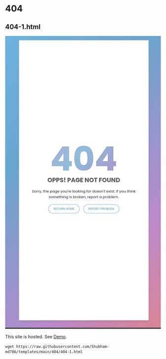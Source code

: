 # 404

## 404-1.html

![404-1](./images/404-1.jpg)

This site is hosted. See [Demo](https://templatos.netlify.app/404/404-1).

`wget https://raw.githubusercontent.com/Shubham-md786/templates/main/404/404-1.html`
